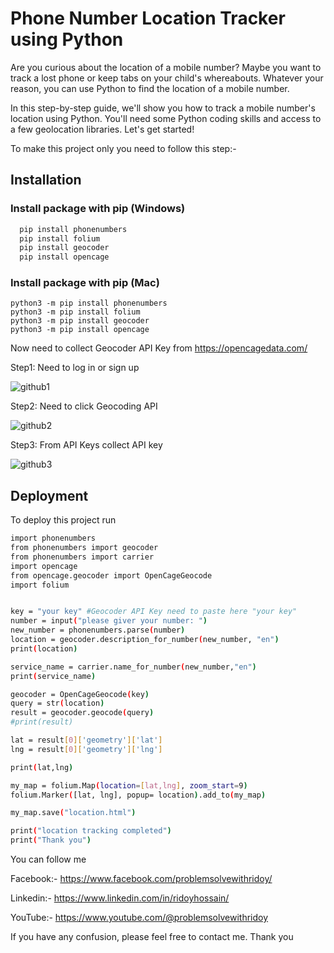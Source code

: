 
# Phone Number Location Tracker using Python 

Are you curious about the location of a mobile number? Maybe you want to track a lost phone or keep tabs on your child's whereabouts. Whatever your reason, you can use Python to find the location of a mobile number.

In this step-by-step guide, we'll show you how to track a mobile number's location using Python. You'll need some Python coding skills and access to a few geolocation libraries. Let's get started!

To make this project only you need to follow this step:-








## Installation

### Install package with pip (Windows)

```bash
  pip install phonenumbers
  pip install folium
  pip install geocoder
  pip install opencage
```
### Install package with pip (Mac)
```
python3 -m pip install phonenumbers
python3 -m pip install folium
python3 -m pip install geocoder
python3 -m pip install opencage

```

Now need to collect Geocoder API Key from https://opencagedata.com/

Step1: Need to log in or sign up

![github1](https://user-images.githubusercontent.com/123636419/215339770-3cc5ba46-d502-42b9-9f15-856718cf22d1.PNG)

Step2: Need to click Geocoding API

![github2](https://user-images.githubusercontent.com/123636419/215339775-89aef127-2390-4f8d-8ad6-1129789eabab.PNG)

Step3: From API Keys collect API key

![github3](https://user-images.githubusercontent.com/123636419/215339773-0171d38c-b9ad-490a-95d8-47366321048a.PNG)




## Deployment

To deploy this project run

```bash
import phonenumbers
from phonenumbers import geocoder
from phonenumbers import carrier
import opencage
from opencage.geocoder import OpenCageGeocode
import folium


key = "your key" #Geocoder API Key need to paste here "your key" 
number = input("please giver your number: ")
new_number = phonenumbers.parse(number)
location = geocoder.description_for_number(new_number, "en")
print(location)

service_name = carrier.name_for_number(new_number,"en")
print(service_name)

geocoder = OpenCageGeocode(key)
query = str(location)
result = geocoder.geocode(query)
#print(result)

lat = result[0]['geometry']['lat']
lng = result[0]['geometry']['lng']

print(lat,lng)

my_map = folium.Map(location=[lat,lng], zoom_start=9)
folium.Marker([lat, lng], popup= location).add_to(my_map)

my_map.save("location.html")

print("location tracking completed")
print("Thank you")
```


You can follow me

Facebook:- https://www.facebook.com/problemsolvewithridoy/

Linkedin:- https://www.linkedin.com/in/ridoyhossain/

YouTube:- https://www.youtube.com/@problemsolvewithridoy

If you have any confusion, please feel free to contact me. 
Thank you
